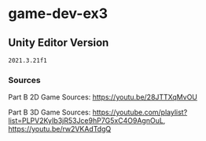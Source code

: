 # game-dev-ex3

## Unity Editor Version
```
2021.3.21f1
```
### Sources 
Part B 2D Game Sources: https://youtu.be/28JTTXqMvOU


Part B 3D Game Sources: https://youtube.com/playlist?list=PLPV2KyIb3jR53Jce9hP7G5xC4O9AgnOuL, https://youtu.be/rw2VKAdTdgQ
